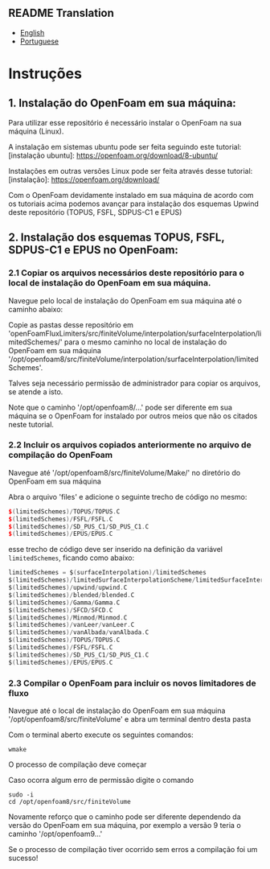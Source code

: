 ## README Translation
- [English](README.md)
- [Portuguese](README-pt.md)

# Instruções

## 1. Instalação do OpenFoam em sua máquina:

Para utilizar esse repositório é necessário instalar o OpenFoam na sua máquina (Linux).

A instalação em sistemas ubuntu pode ser feita seguindo este tutorial: [instalação ubuntu]: https://openfoam.org/download/8-ubuntu/

Instalações em outras versões Linux pode ser feita através desse tutorial: [instalação]: https://openfoam.org/download/

Com o OpenFoam devidamente instalado em sua máquina de acordo com os tutoriais acima podemos avançar para instalação dos esquemas Upwind deste repositório (TOPUS, FSFL, SDPUS-C1 e EPUS)

## 2. Instalação dos esquemas TOPUS, FSFL, SDPUS-C1 e EPUS no OpenFoam:

### 2.1 Copiar os arquivos necessários deste repositório para o local de instalação do OpenFoam em sua máquina.

Navegue pelo local de instalação do OpenFoam em sua máquina até o caminho abaixo:

Copie as pastas desse repositório em 'openFoamFluxLimiters/src/finiteVolume/interpolation/surfaceInterpolation/limitedSchemes/' para o mesmo caminho no local de instalação do OpenFoam em sua máquina '/opt/openfoam8/src/finiteVolume/interpolation/surfaceInterpolation/limitedSchemes'.

Talves seja necessário permissão de administrador para copiar os arquivos, se atende a isto.

Note que o caminho '/opt/openfoam8/...' pode ser diferente em sua máquina se o OpenFoam for instalado por outros meios que não os citados neste tutorial.

### 2.2 Incluir os arquivos copiados anteriormente no arquivo de compilação do OpenFoam

Navegue até '/opt/openfoam8/src/finiteVolume/Make/' no diretório do OpenFoam em sua máquina

Abra o arquivo 'files' e adicione o seguinte trecho de código no mesmo:

```c++
$(limitedSchemes)/TOPUS/TOPUS.C
$(limitedSchemes)/FSFL/FSFL.C
$(limitedSchemes)/SD_PUS_C1/SD_PUS_C1.C
$(limitedSchemes)/EPUS/EPUS.C
```

esse trecho de código deve ser inserido na definição da variável ```limitedSchemes```, ficando como abaixo:

```c
limitedSchemes = $(surfaceInterpolation)/limitedSchemes
$(limitedSchemes)/limitedSurfaceInterpolationScheme/limitedSurfaceInterpolationSchemes.C
$(limitedSchemes)/upwind/upwind.C
$(limitedSchemes)/blended/blended.C
$(limitedSchemes)/Gamma/Gamma.C
$(limitedSchemes)/SFCD/SFCD.C
$(limitedSchemes)/Minmod/Minmod.C
$(limitedSchemes)/vanLeer/vanLeer.C
$(limitedSchemes)/vanAlbada/vanAlbada.C
$(limitedSchemes)/TOPUS/TOPUS.C
$(limitedSchemes)/FSFL/FSFL.C
$(limitedSchemes)/SD_PUS_C1/SD_PUS_C1.C
$(limitedSchemes)/EPUS/EPUS.C
```

### 2.3 Compilar o OpenFoam para incluir os novos limitadores de fluxo

Navegue até o local de instalação do OpenFoam em sua máquina '/opt/openfoam8/src/finiteVolume' e abra um terminal dentro desta pasta

Com o terminal aberto execute os seguintes comandos:

```
wmake
```

O processo de compilação deve começar

Caso ocorra algum erro de permissão digite o comando 

```
sudo -i
cd /opt/openfoam8/src/finiteVolume
```

Novamente reforço que o caminho pode ser diferente dependendo da versão do OpenFoam em sua máquina, por exemplo a versão 9 teria o caminho '/opt/openfoam9...'

Se o processo de compilação tiver ocorrido sem erros a compilação foi um sucesso!
